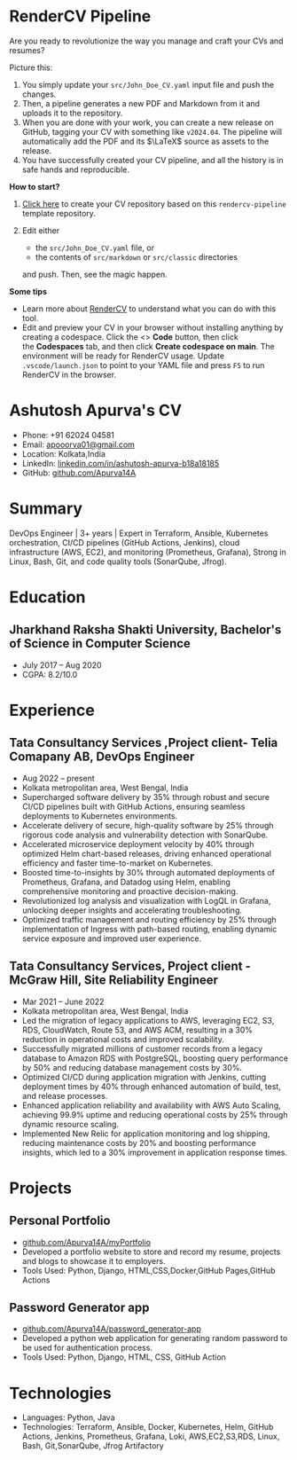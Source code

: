 <!-- Remove below in src/markdown/Header.j2.md not in README.md -->

# RenderCV Pipeline

Are you ready to revolutionize the way you manage and craft your CVs and resumes?

Picture this:

1.  You simply update your `src/John_Doe_CV.yaml` input file and push the changes.
2.  Then, a pipeline generates a new PDF and Markdown from it and uploads it to the repository.
3.  When you are done with your work, you can create a new release on GitHub, tagging your CV with something like `v2024.04`. The pipeline will automatically add the PDF and its $\LaTeX$ source as assets to the release.
4.  You have successfully created your CV pipeline, and all the history is in safe hands and reproducible.

**How to start?**

1.  [Click here](https://github.com/new?template_name=rendercv-pipeline&template_owner=sinaatalay) to create your CV repository based on this `rendercv-pipeline` template repository.
2.  Edit either
    -  the `src/John_Doe_CV.yaml` file, or
    -  the contents of `src/markdown` or `src/classic` directories
    
    and push. Then, see the magic happen.

**Some tips**

-  Learn more about [RenderCV](https://github.com/sinaatalay/rendercv) to understand what you can do with this tool.
-  Edit and preview your CV in your browser without installing anything by creating a codespace. Click the <> **Code** button, then click the **Codespaces** tab, and then click **Create codespace on main**. The environment will be ready for RenderCV usage. Update `.vscode/launch.json` to point to your YAML file and press `F5` to run RenderCV in the browser.

<!-- Remove above in src/markdown/Header.j2.md not in README.md -->
# Ashutosh Apurva's CV

- Phone: +91 62024 04581
- Email: [apooorva01@gmail.com](mailto:apooorva01@gmail.com)
- Location: Kolkata,India
- LinkedIn: [linkedin.com/in/ashutosh-apurva-b18a18185](https://linkedin.com/in/linkedin.com/in/ashutosh-apurva-b18a18185)
- GitHub: [github.com/Apurva14A](https://github.com/github.com/Apurva14A)


# Summary

DevOps Engineer | 3+ years | Expert in Terraform, Ansible, Kubernetes orchestration, CI/CD pipelines (GitHub Actions, Jenkins), cloud infrastructure (AWS, EC2), and monitoring (Prometheus, Grafana), Strong in Linux, Bash, Git, and code quality tools (SonarQube, Jfrog).

# Education

## Jharkhand Raksha Shakti University, Bachelor's of Science in Computer Science

- July 2017 – Aug 2020
- CGPA: 8.2/10.0

# Experience

## Tata Consultancy Services ,Project client- Telia Comapany AB, DevOps Engineer

- Aug 2022 – present
- Kolkata metropolitan area, West Bengal, India
- Supercharged software delivery by 35% through robust and secure CI/CD pipelines built with GitHub Actions, ensuring seamless deployments to Kubernetes environments.
- Accelerate delivery of secure, high-quality software by 25% through rigorous code analysis and vulnerability detection with SonarQube.
- Accelerated microservice deployment velocity by 40% through optimized Helm chart-based releases, driving enhanced operational efficiency and faster time-to-market on Kubernetes.
- Boosted time-to-insights by 30% through automated deployments of Prometheus, Grafana, and Datadog using Helm, enabling comprehensive monitoring and proactive decision-making.
- Revolutionized log analysis and visualization with LogQL in Grafana, unlocking deeper insights and accelerating troubleshooting.
- Optimized traffic management and routing efficiency by 25% through implementation of Ingress with path-based routing, enabling dynamic service exposure and improved user experience.

## Tata Consultancy Services, Project client - McGraw Hill, Site Reliability Engineer

- Mar 2021 – June 2022
- Kolkata metropolitan area, West Bengal, India
- Led the migration of legacy applications to AWS, leveraging EC2, S3, RDS, CloudWatch, Route 53, and AWS ACM, resulting in a 30% reduction in operational costs and improved scalability.
- Successfully migrated millions of customer records from a legacy database to Amazon RDS with PostgreSQL, boosting query performance by 50% and reducing database management costs by 30%.
- Optimized CI/CD during application migration with Jenkins, cutting deployment times by 40% through enhanced automation of build, test, and release processes.
- Enhanced application reliability and availability with AWS Auto Scaling, achieving 99.9% uptime and reducing operational costs by 25% through dynamic resource scaling.
- Implemented New Relic for application monitoring and log shipping, reducing maintenance costs by 20% and boosting performance insights, which led to a 30% improvement in application response times.

# Projects

## Personal Portfolio

- [github.com/Apurva14A/myPortfolio](https://github.com/Apurva14A/myPortfolio)
- Developed a portfolio website to store and record my resume, projects and blogs to showcase it to employers.
- Tools Used: Python, Django, HTML,CSS,Docker,GitHub Pages,GitHub Actions

## Password Generator app

- [github.com/Apurva14A/password_generator-app](https://github.com/Apurva14A/password_generator-app)
- Developed a python web application for generating random password to be used for authentication process.
- Tools Used: Python, Django, HTML, CSS, GitHub Action

# Technologies

- Languages: Python, Java
- Technologies: Terraform, Ansible, Docker, Kubernetes, Helm, GitHub Actions, Jenkins, Prometheus, Grafana, Loki, AWS,EC2,S3,RDS, Linux, Bash, Git,SonarQube, Jfrog Artifactory
